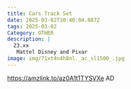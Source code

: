 ```yaml
---
title: Cars Track Set
date: 2025-03-02T10:40:04.887Z
tags: 2025-03-02
Category: OTHER
description: |
  23.xx
   Mattel Disney and Pixar
image: img/71xt4n4h8nl._ac_sl1500_.jpg
---
```

https://amzlink.to/az0A1t1TYSVXe
AD